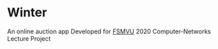 # Winter
An online auction app
Developed for [FSMVU](https://www.fsm.edu.tr) 2020 Computer-Networks Lecture Project
